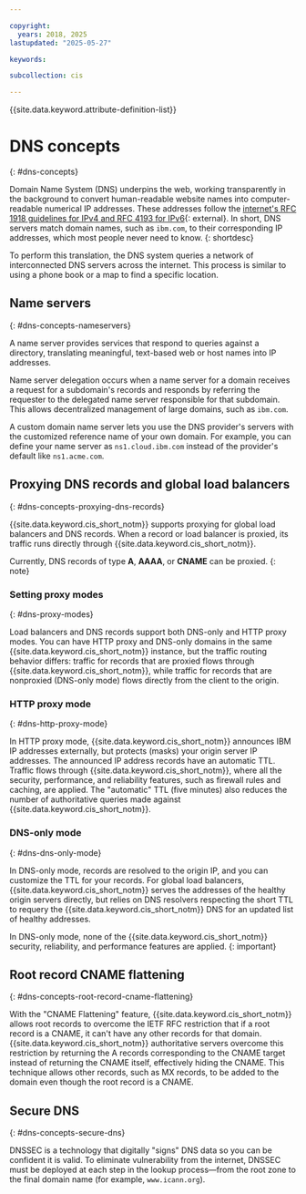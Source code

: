 ```yaml
---

copyright:
  years: 2018, 2025
lastupdated: "2025-05-27"

keywords:

subcollection: cis

---
```


{{site.data.keyword.attribute-definition-list}}

# DNS concepts
{: #dns-concepts}

Domain Name System (DNS) underpins the web, working transparently in the background to convert human-readable website names into computer-readable numerical IP addresses. These addresses follow the [internet's RFC 1918 guidelines for IPv4 and RFC 4193 for IPv6](https://en.wikipedia.org/wiki/Private_network){: external}. In short, DNS servers match domain names, such as `ibm.com`, to their corresponding IP addresses, which most people never need to know. 
{: shortdesc}

To perform this translation, the DNS system queries a network of interconnected DNS servers across the internet. This process is similar to using a phone book or a map to find a specific location.

## Name servers
{: #dns-concepts-nameservers}

A name server provides services that respond to queries against a directory, translating meaningful, text-based web or host names into IP addresses.

Name server delegation occurs when a name server for a domain receives a request for a subdomain's records and responds by referring the requester to the delegated name server responsible for that subdomain. This allows decentralized management of large domains, such as `ibm.com`.

A custom domain name server lets you use the DNS provider's servers with the customized reference name of your own domain. For example, you can define your name server as `ns1.cloud.ibm.com` instead of the provider's default like `ns1.acme.com`.

## Proxying DNS records and global load balancers
{: #dns-concepts-proxying-dns-records}

{{site.data.keyword.cis_short_notm}} supports proxying for global load balancers and DNS records. When a record or load balancer is proxied, its traffic runs directly through {{site.data.keyword.cis_short_notm}}. 

Currently, DNS records of type **A**, **AAAA**, or **CNAME** can be proxied.
{: note}

### Setting proxy modes
{: #dns-proxy-modes}

Load balancers and DNS records support both DNS-only and HTTP proxy modes. You can have HTTP proxy and DNS-only domains in the same {{site.data.keyword.cis_short_notm}} instance, but the traffic routing behavior differs: traffic for records that are proxied flows through {{site.data.keyword.cis_short_notm}}, while traffic for records that are nonproxied (DNS-only mode) flows directly from the client to the origin. 

### HTTP proxy mode
{: #dns-http-proxy-mode}

In HTTP proxy mode, {{site.data.keyword.cis_short_notm}} announces IBM IP addresses externally, but protects (masks) your origin server IP addresses. The announced IP address records have an automatic TTL. Traffic flows through {{site.data.keyword.cis_short_notm}}, where all the security, performance, and reliability features, such as firewall rules and caching, are applied. The "automatic" TTL (five minutes) also reduces the number of authoritative queries made against {{site.data.keyword.cis_short_notm}}.

### DNS-only mode
{: #dns-dns-only-mode}

In DNS-only mode, records are resolved to the origin IP, and you can customize the TTL for your records. For global load balancers, {{site.data.keyword.cis_short_notm}} serves the addresses of the healthy origin servers directly, but relies on DNS resolvers respecting the short TTL to requery the {{site.data.keyword.cis_short_notm}} DNS for an updated list of healthy addresses.

In DNS-only mode, none of the {{site.data.keyword.cis_short_notm}} security, reliability, and performance features are applied.
{: important}

## Root record CNAME flattening
{: #dns-concepts-root-record-cname-flattening}

With the "CNAME Flattening" feature, {{site.data.keyword.cis_short_notm}} allows root records to overcome the IETF RFC restriction that if a root record is a CNAME, it can't have any other records for that domain. {{site.data.keyword.cis_short_notm}} authoritative servers overcome this restriction by returning the A records corresponding to the CNAME target instead of returning the CNAME itself, effectively hiding the CNAME. This technique allows other records, such as MX records, to be added to the domain even though the root record is a CNAME.

## Secure DNS
{: #dns-concepts-secure-dns}

DNSSEC is a technology that digitally "signs" DNS data so you can be confident it is valid. To eliminate vulnerability from the internet, DNSSEC must be deployed at each step in the lookup process—from the root zone to the final domain name (for example, `www.icann.org`).
